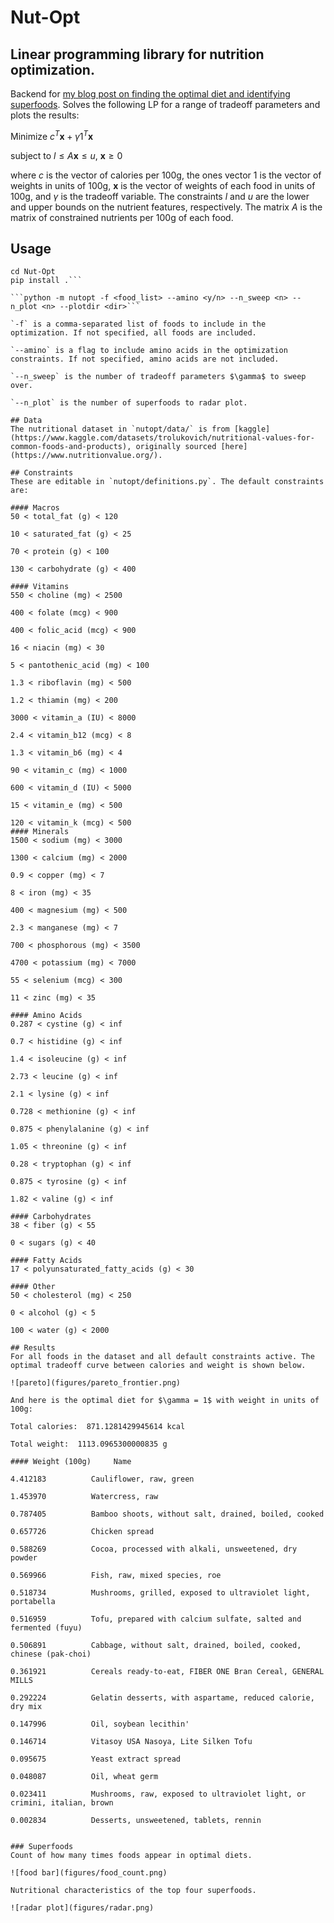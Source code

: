 # Nut-Opt
Linear programming library for nutrition optimization.
---
Backend for [my blog post on finding the optimal diet and identifying superfoods](https://www.alpeirson.com/blog/nutrition). Solves the following LP for a range of tradeoff parameters and plots the results:

Minimize $c^T\mathbf{x} + \gamma\mathcal{1}^T\mathbf{x}$

subject to $l \leq A\mathbf{x} \leq u$, $\mathbf{x} \geq 0$

where $c$ is the vector of calories per 100g, the ones vector $\mathcal{1}$ is the vector of weights in units of 100g, $\mathbf{x}$ is the vector of weights of each food in units of 100g, and $\gamma$ is the tradeoff variable. The constraints $l$ and $u$ are the lower and upper bounds on the nutrient features, respectively. The matrix $A$ is the matrix of constrained nutrients per 100g of each food.

## Usage
```git clone ...
cd Nut-Opt 
pip install .```

```python -m nutopt -f <food_list> --amino <y/n> --n_sweep <n> --n_plot <n> --plotdir <dir>```

`-f` is a comma-separated list of foods to include in the optimization. If not specified, all foods are included.

`--amino` is a flag to include amino acids in the optimization constraints. If not specified, amino acids are not included.

`--n_sweep` is the number of tradeoff parameters $\gamma$ to sweep over.

`--n_plot` is the number of superfoods to radar plot.

## Data
The nutritional dataset in `nutopt/data/` is from [kaggle](https://www.kaggle.com/datasets/trolukovich/nutritional-values-for-common-foods-and-products), originally sourced [here](https://www.nutritionvalue.org/).

## Constraints
These are editable in `nutopt/definitions.py`. The default constraints are:

#### Macros
50 < total_fat (g) < 120

10 < saturated_fat (g) < 25

70 < protein (g) < 100

130 < carbohydrate (g) < 400

#### Vitamins
550 < choline (mg) < 2500

400 < folate (mcg) < 900

400 < folic_acid (mcg) < 900

16 < niacin (mg) < 30

5 < pantothenic_acid (mg) < 100

1.3 < riboflavin (mg) < 500

1.2 < thiamin (mg) < 200

3000 < vitamin_a (IU) < 8000

2.4 < vitamin_b12 (mcg) < 8

1.3 < vitamin_b6 (mg) < 4

90 < vitamin_c (mg) < 1000

600 < vitamin_d (IU) < 5000

15 < vitamin_e (mg) < 500

120 < vitamin_k (mcg) < 500
#### Minerals
1500 < sodium (mg) < 3000

1300 < calcium (mg) < 2000

0.9 < copper (mg) < 7

8 < iron (mg) < 35

400 < magnesium (mg) < 500

2.3 < manganese (mg) < 7

700 < phosphorous (mg) < 3500

4700 < potassium (mg) < 7000

55 < selenium (mcg) < 300

11 < zinc (mg) < 35

#### Amino Acids
0.287 < cystine (g) < inf

0.7 < histidine (g) < inf

1.4 < isoleucine (g) < inf

2.73 < leucine (g) < inf

2.1 < lysine (g) < inf

0.728 < methionine (g) < inf

0.875 < phenylalanine (g) < inf

1.05 < threonine (g) < inf

0.28 < tryptophan (g) < inf

0.875 < tyrosine (g) < inf

1.82 < valine (g) < inf

#### Carbohydrates
38 < fiber (g) < 55

0 < sugars (g) < 40

#### Fatty Acids
17 < polyunsaturated_fatty_acids (g) < 30

#### Other
50 < cholesterol (mg) < 250

0 < alcohol (g) < 5

100 < water (g) < 2000

## Results
For all foods in the dataset and all default constraints active. The optimal tradeoff curve between calories and weight is shown below. 

![pareto](figures/pareto_frontier.png)

And here is the optimal diet for $\gamma = 1$ with weight in units of 100g:

Total calories:  871.1281429945614 kcal

Total weight:  1113.0965300000835 g

#### Weight (100g)     Name

4.412183          Cauliflower, raw, green

1.453970          Watercress, raw

0.787405          Bamboo shoots, without salt, drained, boiled, cooked

0.657726          Chicken spread

0.588269          Cocoa, processed with alkali, unsweetened, dry powder

0.569966          Fish, raw, mixed species, roe

0.518734          Mushrooms, grilled, exposed to ultraviolet light, portabella

0.516959          Tofu, prepared with calcium sulfate, salted and fermented (fuyu)

0.506891          Cabbage, without salt, drained, boiled, cooked, chinese (pak-choi)

0.361921          Cereals ready-to-eat, FIBER ONE Bran Cereal, GENERAL MILLS

0.292224          Gelatin desserts, with aspartame, reduced calorie, dry mix

0.147996          Oil, soybean lecithin'

0.146714          Vitasoy USA Nasoya, Lite Silken Tofu

0.095675          Yeast extract spread

0.048087          Oil, wheat germ

0.023411          Mushrooms, raw, exposed to ultraviolet light, or crimini, italian, brown

0.002834          Desserts, unsweetened, tablets, rennin


### Superfoods
Count of how many times foods appear in optimal diets.

![food bar](figures/food_count.png)

Nutritional characteristics of the top four superfoods.

![radar plot](figures/radar.png)